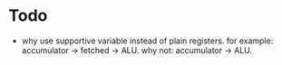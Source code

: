 # Todo 
- why use supportive variable instead of plain registers. 
for example: accumulator -> fetched -> ALU. 
  why not:    accumulator -> ALU.
